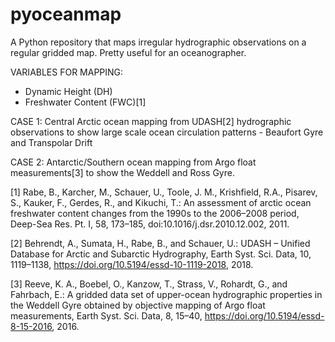 # pyoceanmap
A Python repository that maps irregular hydrographic observations on a regular gridded map. Pretty useful for an oceanographer.

VARIABLES FOR MAPPING:
  - Dynamic Height (DH)
  - Freshwater Content (FWC)[1]
    
CASE 1:
Central Arctic ocean mapping from UDASH[2] hydrographic observations to show large scale ocean circulation patterns - Beaufort Gyre and Transpolar Drift

CASE 2:
Antarctic/Southern ocean mapping from Argo float measurements[3] to show the Weddell and Ross Gyre. 

[1] Rabe, B., Karcher, M., Schauer, U., Toole, J. M., Krishfield, R.A., Pisarev, S., Kauker, F., Gerdes, R., and Kikuchi, T.: An assessment of arctic ocean freshwater content changes from the 1990s to the 2006–2008 period, Deep-Sea Res. Pt. I, 58, 173–185, doi:10.1016/j.dsr.2010.12.002, 2011.

[2] Behrendt, A., Sumata, H., Rabe, B., and Schauer, U.: UDASH – Unified Database for Arctic and Subarctic Hydrography, Earth Syst. Sci. Data, 10, 1119–1138, https://doi.org/10.5194/essd-10-1119-2018, 2018.

[3] Reeve, K. A., Boebel, O., Kanzow, T., Strass, V., Rohardt, G., and Fahrbach, E.: A gridded data set of upper-ocean hydrographic properties in the Weddell Gyre obtained by objective mapping of Argo float measurements, Earth Syst. Sci. Data, 8, 15–40, https://doi.org/10.5194/essd-8-15-2016, 2016.
  


